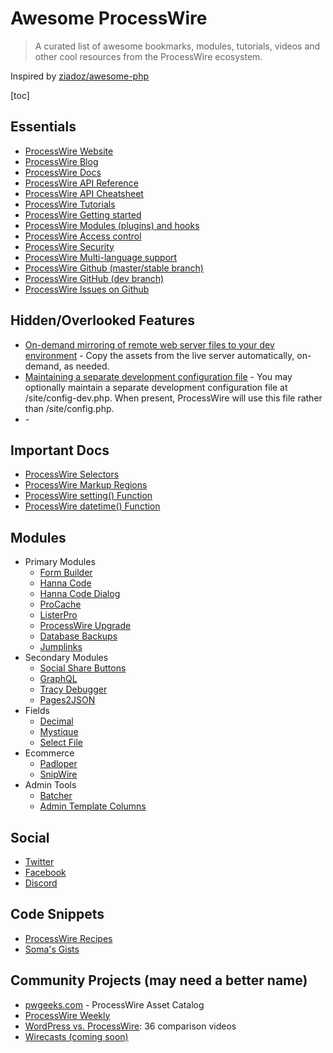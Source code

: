 Awesome ProcessWire
===================

> A curated list of awesome bookmarks, modules, tutorials, videos and other cool resources from the ProcessWire ecosystem.

Inspired by [ziadoz/awesome-php](https://github.com/ziadoz/awesome-php)

[toc]

## Essentials
* [ProcessWire Website](https://processwire.com/)
* [ProcessWire Blog](https://processwire.com/blog/)
* [ProcessWire Docs](https://processwire.com/docs/)
* [ProcessWire API Reference](https://processwire.com/api/ref/)
* [ProcessWire API Cheatsheet](https://cheatsheet.processwire.com/)
* [ProcessWire Tutorials](https://processwire.com/docs/tutorials/)
* [ProcessWire Getting started](https://processwire.com/docs/start/)
* [ProcessWire Modules (plugins) and hooks](https://processwire.com/docs/modules/)
* [ProcessWire Access control](https://processwire.com/docs/user-access/)
* [ProcessWire Security](https://processwire.com/docs/security/)
* [ProcessWire Multi-language support](https://processwire.com/docs/multi-language-support/)
* [ProcessWire Github (master/stable branch)](https://github.com/processwire/processwire)
* [ProcessWire GitHub (dev branch)](https://github.com/processwire/processwire/tree/dev)
* [ProcessWire Issues on Github](https://github.com/processwire/processwire-issues/issues)

## Hidden/Overlooked Features
* [On-demand mirroring of remote web server files to your dev environment](https://processwire.com/blog/posts/pw-3.0.137/#on-demand-mirroring-of-remote-web-server-files-to-your-dev-environment) - Copy the assets from the live server automatically, on-demand, as needed.
* [Maintaining a separate development configuration file](https://processwire.com/docs/start/variables/config/) - You may optionally maintain a separate development configuration file at /site/config-dev.php. When present, ProcessWire will use this file rather than /site/config.php.
* []() -

## Important Docs

- [ProcessWire Selectors](https://processwire.com/docs/selectors/)
- [ProcessWire Markup Regions](https://processwire.com/docs/front-end/output/markup-regions/)
- [ProcessWire setting() Function](https://processwire.com/api/ref/functions/setting/)
- [ProcessWire datetime() Function](https://processwire.com/api/ref/functions/datetime/)

## Modules
* Primary Modules
  * [Form Builder](https://modules.processwire.com/modules/form-builder/)
  * [Hanna Code](https://modules.processwire.com/modules/process-hanna-code/)
  * [Hanna Code Dialog](https://modules.processwire.com/modules/hanna-code-dialog/)
  * [ProCache](https://modules.processwire.com/modules/pro-cache/)
  * [ListerPro](https://processwire.com/store/lister-pro/)
  * [ProcessWire Upgrade](https://modules.processwire.com/modules/process-wire-upgrade/)
  * [Database Backups](https://modules.processwire.com/modules/process-database-backups/)
  * [Jumplinks](https://modules.processwire.com/modules/process-jumplinks/)
* Secondary Modules
  * [Social Share Buttons](https://modules.processwire.com/modules/markup-social-share-buttons/)
  * [GraphQL](https://modules.processwire.com/modules/process-graph-ql/)
  * [Tracy Debugger](https://modules.processwire.com/modules/tracy-debugger/)
  * [Pages2JSON](https://github.com/IDT-media/Pages2JSON)
* Fields
  * [Decimal](https://modules.processwire.com/modules/fieldtype-decimal/)
  * [Mystique](https://modules.processwire.com/modules/mystique/)
  * [Select File](https://modules.processwire.com/modules/fieldtype-select-file/)
* Ecommerce
  * [Padloper](https://www.padloper.pw/)
  * [SnipWire](https://github.com/gadgetto/SnipWire)
* Admin Tools
  * [Batcher](https://modules.processwire.com/modules/process-batcher/)
  * [Admin Template Columns](https://modules.processwire.com/modules/admin-template-columns/)

## Social
* [Twitter](https://twitter.com/processwire)
* [Facebook](https://www.facebook.com/groups/265558090161714/)
* [Discord](https://discord.gg/ArMwVRUUTF)

## Code Snippets
* [ProcessWire Recipes](https://processwire-recipes.com/)
* [Soma's Gists](https://gist.github.com/somatonic)

## Community Projects (may need a better name)<a name="communityprojects"></a>
* [pwgeeks.com](https://pwgeeks.com/) - ProcessWire Asset Catalog
* [ProcessWire Weekly](https://weekly.pw/)
* [WordPress vs. ProcessWire](https://www.youtube.com/playlist?list=PLOrdUWNK38ibz8U_5Vq4zSPZfvFKzUuiT): 36 comparison videos
* [Wirecasts (coming soon)](https://wirecasts.com/)
